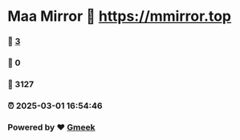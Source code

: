 # Maa Mirror :link: https://mmirror.top 
### :page_facing_up: [3](https://mmirror.top/tag.html) 
### :speech_balloon: 0 
### :hibiscus: 3127 
### :alarm_clock: 2025-03-01 16:54:46 
### Powered by :heart: [Gmeek](https://github.com/Meekdai/Gmeek)
